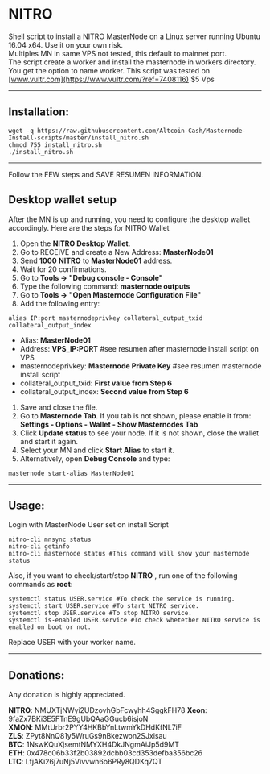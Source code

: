 # NITRO
Shell script to install a NITRO MasterNode on a Linux server running Ubuntu 16.04 x64.  Use it on your own risk.<br>
Multiples MN in same VPS not tested, this default to mainnet port.<br> The script create a worker and install the masternode in workers directory. You get the option to name worker.
This script was tested on [www.vultr.com](https://www.vultr.com/?ref=7408116) $5 Vps

***
## Installation:
```
wget -q https://raw.githubusercontent.com/Altcoin-Cash/Masternode-Install-scripts/master/install_nitro.sh
chmod 755 install_nitro.sh
./install_nitro.sh
```
***

Follow the FEW steps and SAVE RESUMEN INFORMATION. 

## Desktop wallet setup

After the MN is up and running, you need to configure the desktop wallet accordingly. Here are the steps for NITRO Wallet
1. Open the **NITRO Desktop Wallet**.
1. Go to RECEIVE and create a New Address: **MasterNode01**
1. Send **1000** **NITRO** to **MasterNode01** address.
1. Wait for 20 confirmations.
1. Go to **Tools -> "Debug console - Console"**
1. Type the following command: **masternode outputs**
1. Go to  **Tools -> "Open Masternode Configuration File"**
1. Add the following entry:
```
alias IP:port masternodeprivkey collateral_output_txid collateral_output_index
```
* Alias: **MasterNode01** 
* Address: **VPS_IP:PORT** #see resumen after masternode install script on VPS
* masternodeprivkey: **Masternode Private Key** #see resumen masternode install script
* collateral_output_txid: **First value from Step 6**
* collateral_output_index:  **Second value from Step 6**
1. Save and close the file.
1. Go to **Masternode Tab**. If you tab is not shown, please enable it from: **Settings - Options - Wallet - Show Masternodes Tab**
1. Click **Update status** to see your node. If it is not shown, close the wallet and start it again. 
1. Select your MN and click **Start Alias** to start it.
1. Alternatively, open **Debug Console** and type:
```
masternode start-alias MasterNode01
```
***

## Usage:
Login with MasterNode User set on install Script
```
nitro-cli mnsync status
nitro-cli getinfo
nitro-cli masternode status #This command will show your masternode status
```

Also, if you want to check/start/stop **NITRO** , run one of the following commands as **root**:

```
systemctl status USER.service #To check the service is running.
systemctl start USER.service #To start NITRO service.
systemctl stop USER.service #To stop NITRO service.
systemctl is-enabled USER.service #To check whetether NITRO service is enabled on boot or not.
```

Replace USER with your worker name.
***

## Donations:  

Any donation is highly appreciated.  

**NITRO**: NMUXTjNWyi2UDzovhGbFcwyhh4SggkFH78
**Xeon**: 9faZx7BKi3E5FTnE9gUbQAaGGucb6isjoN<br>
**XMON**: MMtUrbr2PYY4HKBbYnLtwmYkDHdKfNL7iF<br>
**ZLS**: ZPyt8NnQ81y5WruGs9nBkezwon2SJxisau <br>
**BTC**: 1NswKQuXjsemtNMYXH4DkJNgmAiJp5d9MT  <br>
**ETH**: 0x478c06b33f2b03892dcbb03cd353defba356bc26 <br>
**LTC**: LfjAKi26j7uNj5Vivvwn6o6PRy8QDKq7QT<br>
